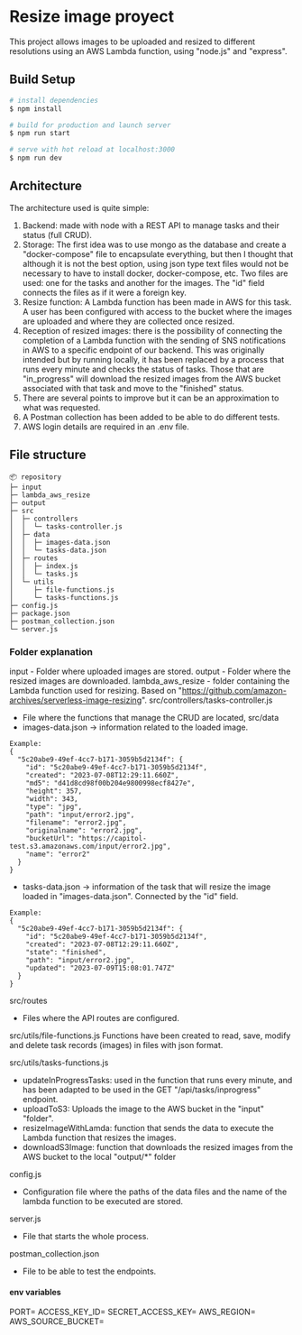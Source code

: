 # Resize image proyect
This project allows images to be uploaded and resized to different resolutions using an AWS Lambda function, using "node.js" and "express".

## Build Setup

```bash
# install dependencies
$ npm install

# build for production and launch server
$ npm run start

# serve with hot reload at localhost:3000
$ npm run dev

```

## Architecture

The architecture used is quite simple:
1. Backend: made with node with a REST API to manage tasks and their status (full CRUD).
2. Storage: The first idea was to use mongo as the database and create a "docker-compose" file to encapsulate everything, but then I thought that although it is not the best option, using json type text files would not be necessary to have to install docker, docker-compose, etc. Two files are used: one for the tasks and another for the images. The "id" field connects the files as if it were a foreign key.
3. Resize function: A Lambda function has been made in AWS for this task. A user has been configured with access to the bucket where the images are uploaded and where they are collected once resized.
4. Reception of resized images: there is the possibility of connecting the completion of a Lambda function with the sending of SNS notifications in AWS to a specific endpoint of our backend. This was originally intended but by running locally, it has been replaced by a process that runs every minute and checks the status of tasks. Those that are "in_progress" will download the resized images from the AWS bucket associated with that task and move to the "finished" status.
5. There are several points to improve but it can be an approximation to what was requested.
6. A Postman collection has been added to be able to do different tests.
7. AWS login details are required in an .env file.

## File structure

```
📦 repository
├─ input
├─ lambda_aws_resize
├─ output
├─ src
│  ├─ controllers
│  │  └─ tasks-controller.js
│  ├─ data
│  │  ├─ images-data.json
│  │  └─ tasks-data.json
│  ├─ routes
│  │  ├─ index.js
│  │  └─ tasks.js
│  └─ utils
│     ├─ file-functions.js
│     └─ tasks-functions.js
├─ config.js
├─ package.json
├─ postman_collection.json
└─ server.js
```

### Folder explanation
input - Folder where uploaded images are stored.
output - Folder where the resized images are downloaded.
lambda_aws_resize - folder containing the Lambda function used for resizing. Based on "https://github.com/amazon-archives/serverless-image-resizing".
src/controllers/tasks-controller.js
- File where the functions that manage the CRUD are located,
src/data
- images-data.json -> information related to the loaded image.
```
Example:
{
  "5c20abe9-49ef-4cc7-b171-3059b5d2134f": {
    "id": "5c20abe9-49ef-4cc7-b171-3059b5d2134f",
    "created": "2023-07-08T12:29:11.660Z",
    "md5": "d41d8cd98f00b204e9800998ecf8427e",
    "height": 357,
    "width": 343,
    "type": "jpg",
    "path": "input/error2.jpg",
    "filename": "error2.jpg",
    "originalname": "error2.jpg",
    "bucketUrl": "https://capitol-test.s3.amazonaws.com/input/error2.jpg",
    "name": "error2"
  }
}
```
- tasks-data.json -> information of the task that will resize the image loaded in "images-data.json". Connected by the "id" field.
```
Example:
{
  "5c20abe9-49ef-4cc7-b171-3059b5d2134f": {
    "id": "5c20abe9-49ef-4cc7-b171-3059b5d2134f",
    "created": "2023-07-08T12:29:11.660Z",
    "state": "finished",
    "path": "input/error2.jpg",
    "updated": "2023-07-09T15:08:01.747Z"
  }
}
```
src/routes
- Files where the API routes are configured.

src/utils/file-functions.js
Functions have been created to read, save, modify and delete task records (images) in files with json format.

src/utils/tasks-functions.js
- updateInProgressTasks: used in the function that runs every minute, and has been adapted to be used in the GET "/api/tasks/inprogress" endpoint.
- uploadToS3: Uploads the image to the AWS bucket in the "input" "folder".
- resizeImageWithLamda: function that sends the data to execute the Lambda function that resizes the images.
- downloadS3Image: function that downloads the resized images from the AWS bucket to the local "output/*" folder

config.js
- Configuration file where the paths of the data files and the name of the lambda function to be executed are stored.

server.js
- File that starts the whole process.

postman_collection.json
- File to be able to test the endpoints.

#### env variables

PORT=
ACCESS_KEY_ID=
SECRET_ACCESS_KEY=
AWS_REGION=
AWS_SOURCE_BUCKET=